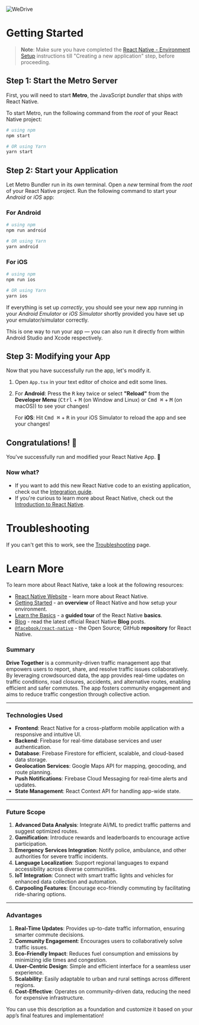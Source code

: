 ![WeDrive]("https://drive.google.com/uc?id=13WdCJLei9vsxl3Fl4GsPMjovMYHuwm5l")

# Getting Started

>**Note**: Make sure you have completed the [React Native - Environment Setup](https://reactnative.dev/docs/environment-setup) instructions till "Creating a new application" step, before proceeding.

## Step 1: Start the Metro Server

First, you will need to start **Metro**, the JavaScript _bundler_ that ships _with_ React Native.

To start Metro, run the following command from the _root_ of your React Native project:

```bash
# using npm
npm start

# OR using Yarn
yarn start
```

## Step 2: Start your Application

Let Metro Bundler run in its _own_ terminal. Open a _new_ terminal from the _root_ of your React Native project. Run the following command to start your _Android_ or _iOS_ app:

### For Android

```bash
# using npm
npm run android

# OR using Yarn
yarn android
```

### For iOS

```bash
# using npm
npm run ios

# OR using Yarn
yarn ios
```

If everything is set up _correctly_, you should see your new app running in your _Android Emulator_ or _iOS Simulator_ shortly provided you have set up your emulator/simulator correctly.

This is one way to run your app — you can also run it directly from within Android Studio and Xcode respectively.

## Step 3: Modifying your App

Now that you have successfully run the app, let's modify it.

1. Open `App.tsx` in your text editor of choice and edit some lines.
2. For **Android**: Press the <kbd>R</kbd> key twice or select **"Reload"** from the **Developer Menu** (<kbd>Ctrl</kbd> + <kbd>M</kbd> (on Window and Linux) or <kbd>Cmd ⌘</kbd> + <kbd>M</kbd> (on macOS)) to see your changes!

   For **iOS**: Hit <kbd>Cmd ⌘</kbd> + <kbd>R</kbd> in your iOS Simulator to reload the app and see your changes!

## Congratulations! :tada:

You've successfully run and modified your React Native App. :partying_face:

### Now what?

- If you want to add this new React Native code to an existing application, check out the [Integration guide](https://reactnative.dev/docs/integration-with-existing-apps).
- If you're curious to learn more about React Native, check out the [Introduction to React Native](https://reactnative.dev/docs/getting-started).

# Troubleshooting

If you can't get this to work, see the [Troubleshooting](https://reactnative.dev/docs/troubleshooting) page.

# Learn More

To learn more about React Native, take a look at the following resources:

- [React Native Website](https://reactnative.dev) - learn more about React Native.
- [Getting Started](https://reactnative.dev/docs/environment-setup) - an **overview** of React Native and how setup your environment.
- [Learn the Basics](https://reactnative.dev/docs/getting-started) - a **guided tour** of the React Native **basics**.
- [Blog](https://reactnative.dev/blog) - read the latest official React Native **Blog** posts.
- [`@facebook/react-native`](https://github.com/facebook/react-native) - the Open Source; GitHub **repository** for React Native.


### **Summary**  
**Drive Together** is a community-driven traffic management app that empowers users to report, share, and resolve traffic issues collaboratively. By leveraging crowdsourced data, the app provides real-time updates on traffic conditions, road closures, accidents, and alternative routes, enabling efficient and safer commutes. The app fosters community engagement and aims to reduce traffic congestion through collective action.

---

### **Technologies Used**  
- **Frontend**: React Native for a cross-platform mobile application with a responsive and intuitive UI.  
- **Backend**: Firebase for real-time database services and user authentication.  
- **Database**: Firebase Firestore for efficient, scalable, and cloud-based data storage.  
- **Geolocation Services**: Google Maps API for mapping, geocoding, and route planning.  
- **Push Notifications**: Firebase Cloud Messaging for real-time alerts and updates.  
- **State Management**: React Context API for handling app-wide state.  

---

### **Future Scope**  
1. **Advanced Data Analysis**: Integrate AI/ML to predict traffic patterns and suggest optimized routes.  
2. **Gamification**: Introduce rewards and leaderboards to encourage active participation.  
3. **Emergency Services Integration**: Notify police, ambulance, and other authorities for severe traffic incidents.  
4. **Language Localization**: Support regional languages to expand accessibility across diverse communities.  
5. **IoT Integration**: Connect with smart traffic lights and vehicles for enhanced data collection and automation.  
6. **Carpooling Features**: Encourage eco-friendly commuting by facilitating ride-sharing options.  

---

### **Advantages**  
1. **Real-Time Updates**: Provides up-to-date traffic information, ensuring smarter commute decisions.  
2. **Community Engagement**: Encourages users to collaboratively solve traffic issues.  
3. **Eco-Friendly Impact**: Reduces fuel consumption and emissions by minimizing idle times and congestion.  
4. **User-Centric Design**: Simple and efficient interface for a seamless user experience.  
5. **Scalability**: Easily adaptable to urban and rural settings across different regions.  
6. **Cost-Effective**: Operates on community-driven data, reducing the need for expensive infrastructure.  

You can use this description as a foundation and customize it based on your app’s final features and implementation!
